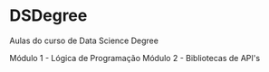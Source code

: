 # DSDegree
Aulas do curso de Data Science Degree

Módulo 1 - Lógica de Programação
Módulo 2 - Bibliotecas de API's